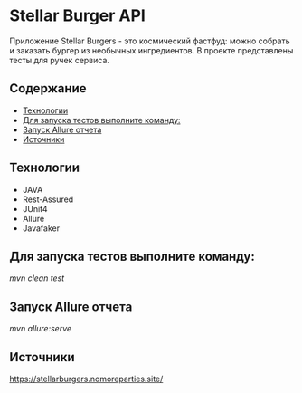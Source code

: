 # Stellar Burger API
Приложение Stellar Burgers - это космический фастфуд: можно собрать и заказать бургер из необычных ингредиентов.
В проекте представлены тесты для ручек сервиса.

## Содержание
  - [Технологии](#технологии)
  - [Для запуска тестов выполните команду:](#для-запуска-тестов-выполните-команду)
  - [Запуск Allure отчета](#запуск-allure-отчета)
  - [Источники](#источники)

## Технологии
- JAVA
- Rest-Assured
- JUnit4
- Allure
- Javafaker

## Для запуска тестов выполните команду:
*mvn clean test*

## Запуск Allure отчета
*mvn allure:serve*

## Источники
https://stellarburgers.nomoreparties.site/
